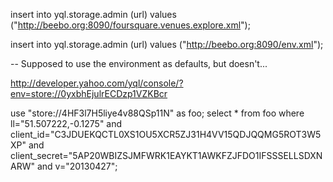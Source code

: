insert into yql.storage.admin (url) values ("http://beebo.org:8090/foursquare.venues.explore.xml");

insert into yql.storage.admin (url) values ("http://beebo.org:8090/env.xml");

-- Supposed to use the environment as defaults, but doesn't...

http://developer.yahoo.com/yql/console/?env=store://0yxbhEjulrECDzp1VZKBcr

use "store://4HF3l7H5liye4v88QSp11N" as foo; select * from foo where ll="51.507222,-0.1275" and client_id="C3JDUEKQCTL0XS1OU5XCR5ZJ31H4VV15QDJQQMG5ROT3W5XP" and client_secret="5AP20WBIZSJMFWRK1EAYKT1AWKFZJFDO1IFSSSELLSDXNARW" and v="20130427";
